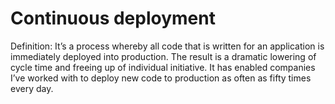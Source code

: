 # Continuous deployment

Definition: 
It’s a process whereby all code that is written for an application is immediately deployed into production. The result is a dramatic lowering of cycle time and freeing up of individual initiative. It has enabled companies I’ve worked with to deploy new code to production as often as fifty times every day.
